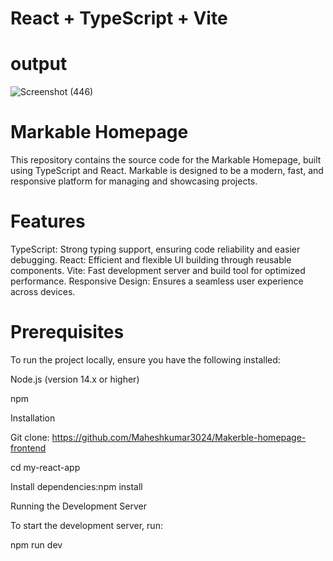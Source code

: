 # React + TypeScript + Vite
# output
![Screenshot (446)](https://github.com/user-attachments/assets/4496be7c-9f20-4b31-8fb0-86559cb245a4)



# Markable Homepage
This repository contains the source code for the Markable Homepage, built using TypeScript and React. Markable is designed to be a modern, fast, and responsive platform for managing and showcasing projects.

# Features
TypeScript: Strong typing support, ensuring code reliability and easier debugging.
React: Efficient and flexible UI building through reusable components.
Vite: Fast development server and build tool for optimized performance.
Responsive Design: Ensures a seamless user experience across devices.

# Prerequisites
To run the project locally, ensure you have the following installed:

Node.js (version 14.x or higher)

npm 

Installation

Git clone: https://github.com/Maheshkumar3024/Makerble-homepage-frontend

cd my-react-app

Install dependencies:npm install

Running the Development Server

To start the development server, run:

npm run dev

